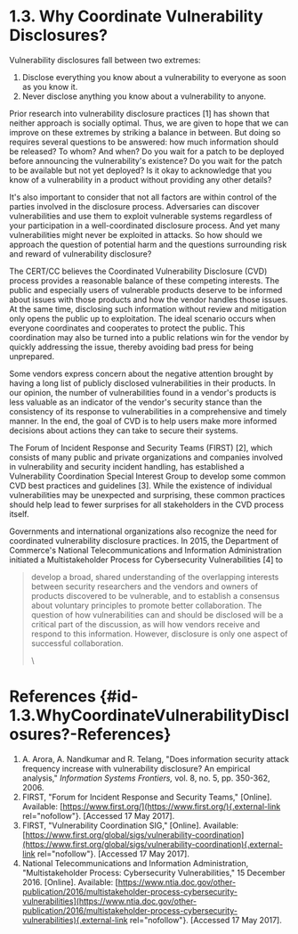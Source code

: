# 1.3. Why Coordinate Vulnerability Disclosures? 

Vulnerability disclosures fall between two extremes:

1.  Disclose everything you know about a vulnerability to everyone as
    soon as you know it.
2.  Never disclose anything you know about a vulnerability to anyone.

Prior research into vulnerability disclosure practices \[1\] has shown
that neither approach is socially optimal. Thus, we are given to hope
that we can improve on these extremes by striking a balance in between.
But doing so requires several questions to be answered: how much
information should be released? To whom? And when? Do you wait for a
patch to be deployed before announcing the vulnerability's existence?
Do you wait for the patch to be available but not yet deployed? Is it
okay to acknowledge that you know of a vulnerability in a product
without providing any other details?

It's also important to consider that not all factors are within control
of the parties involved in the disclosure process. Adversaries can
discover vulnerabilities and use them to exploit vulnerable systems
regardless of your participation in a well-coordinated disclosure
process. And yet many vulnerabilities might never be exploited in
attacks. So how should we approach the question of potential harm and
the questions surrounding risk and reward of vulnerability disclosure?

The CERT/CC believes the Coordinated Vulnerability Disclosure (CVD)
process provides a reasonable balance of these competing interests. The
public and especially users of vulnerable products deserve to be
informed about issues with those products and how the vendor handles
those issues. At the same time, disclosing such information without
review and mitigation only opens the public up to exploitation. The
ideal scenario occurs when everyone coordinates and cooperates to
protect the public. This coordination may also be turned into a public
relations win for the vendor by quickly addressing the issue, thereby
avoiding bad press for being unprepared.

Some vendors express concern about the negative attention brought by
having a long list of publicly disclosed vulnerabilities in their
products. In our opinion, the number of vulnerabilities found in a
vendor's products is less valuable as an indicator of the vendor's
security stance than the consistency of its response to vulnerabilities
in a comprehensive and timely manner. In the end, the goal of CVD is to
help users make more informed decisions about actions they can take to
secure their systems.

The Forum of Incident Response and Security Teams (FIRST) \[2\], which
consists of many public and private organizations and companies involved
in vulnerability and security incident handling, has established a
Vulnerability Coordination Special Interest Group to develop some common
CVD best practices and guidelines \[3\]. While the existence of
individual vulnerabilities may be unexpected and surprising, these
common practices should help lead to fewer surprises for all
stakeholders in the CVD process itself.

Governments and international organizations also recognize the need for
coordinated vulnerability disclosure practices. In 2015, the Department
of Commerce's National Telecommunications and Information
Administration initiated a Multistakeholder Process for Cybersecurity
Vulnerabilities \[4\] to

> develop a broad, shared understanding of the overlapping interests
> between security researchers and the vendors and owners of products
> discovered to be vulnerable, and to establish a consensus about
> voluntary principles to promote better collaboration. The question of
> how vulnerabilities can and should be disclosed will be a critical
> part of the discussion, as will how vendors receive and respond to
> this information. However, disclosure is only one aspect of successful
> collaboration.
>
> \




# References {#id-1.3.WhyCoordinateVulnerabilityDisclosures?-References}

1.  A. Arora, A. Nandkumar and R. Telang, "Does information security
    attack frequency increase with vulnerability disclosure? An
    empirical analysis," *Information Systems Frontiers,* vol. 8, no.
    5, pp. 350-362, 2006.
2.  FIRST, "Forum for Incident Response and Security Teams,"
    \[Online\]. Available:
    [https://www.first.org/](https://www.first.org/){.external-link
    rel="nofollow"}. \[Accessed 17 May 2017\].
3.  FIRST, "Vulnerability Coordination SIG," \[Online\]. Available:
    [https://www.first.org/global/sigs/vulnerability-coordination](https://www.first.org/global/sigs/vulnerability-coordination){.external-link
    rel="nofollow"}. \[Accessed 17 May 2017\].
4.  National Telecommunications and Information Administration,
    "Multistakeholder Process: Cybersecurity Vulnerabilities," 15
    December 2016. \[Online\]. Available:
    [https://www.ntia.doc.gov/other-publication/2016/multistakeholder-process-cybersecurity-vulnerabilities](https://www.ntia.doc.gov/other-publication/2016/multistakeholder-process-cybersecurity-vulnerabilities){.external-link
    rel="nofollow"}. \[Accessed 17 May 2017\].

